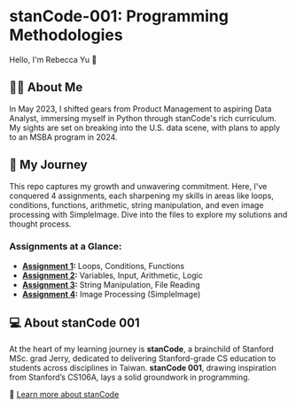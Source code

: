 # stanCode-001: Programming Methodologies
Hello, I'm Rebecca Yu 👋

## 👩‍💻 About Me
In May 2023, I shifted gears from Product Management to aspiring Data Analyst, immersing myself in Python through stanCode's rich curriculum. My sights are set on breaking into the U.S. data scene, with plans to apply to an MSBA program in 2024.

## 💛 My Journey
This repo captures my growth and unwavering commitment. Here, I've conquered 4 assignments, each sharpening my skills in areas like loops, conditions, functions, arithmetic, string manipulation, and even image processing with SimpleImage. Dive into the files to explore my solutions and thought process.

### Assignments at a Glance:
- **[Assignment 1](https://github.com/BeckaYu/stanCode-SC001/tree/19611fb542cb46ab6702157f5f0c7d215a317625/SC001_Assignment1):** Loops, Conditions, Functions
- **[Assignment 2](https://github.com/BeckaYu/stanCode-SC001/tree/19611fb542cb46ab6702157f5f0c7d215a317625/SC001_Assignment2):** Variables, Input, Arithmetic, Logic
- **[Assignment 3](https://github.com/BeckaYu/stanCode-SC001/tree/19611fb542cb46ab6702157f5f0c7d215a317625/SC001_Assignment3):** String Manipulation, File Reading
- **[Assignment 4](https://github.com/BeckaYu/stanCode-SC001/tree/19611fb542cb46ab6702157f5f0c7d215a317625/SC001_Assignment4):** Image Processing (SimpleImage)

## 💻 About stanCode 001
At the heart of my learning journey is **stanCode**, a brainchild of Stanford MSc. grad Jerry, dedicated to delivering Stanford-grade CS education to students across disciplines in Taiwan. **stanCode 001**, drawing inspiration from Stanford’s CS106A, lays a solid groundwork in programming.

🔗 [Learn more about stanCode](https://stancode.tw/)

